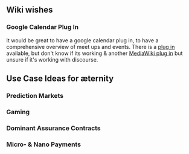 ## Wiki wishes
### Google Calendar Plug In

It would be great to have a google calendar plug in, to have a comprehensive overview of meet ups and events.
There is a [plug in](https://meta.discourse.org/t/embed-google-spreadsheet-plugin/21673/2) available, but don't know if its working & another [MediaWiki plug in](https://www.mediawikiwidgets.org/Google_Calendar) but unsure if it's working with discourse.


## Use Case Ideas for æternity
### Prediction Markets

### Gaming

### Dominant Assurance Contracts

### Micro- & Nano Payments